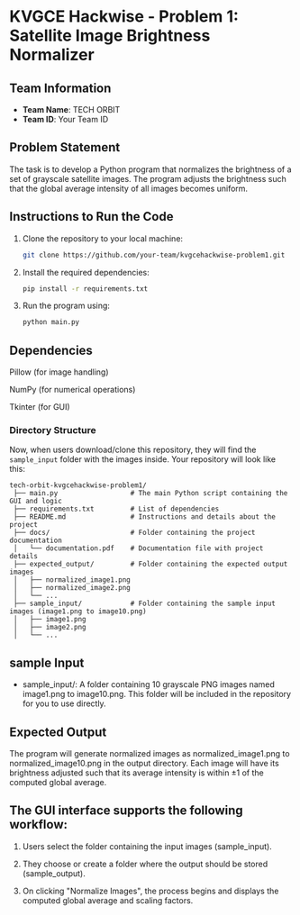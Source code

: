 # KVGCE Hackwise - Problem 1: Satellite Image Brightness Normalizer

## Team Information
- **Team Name**: TECH ORBIT
- **Team ID**: Your Team ID

## Problem Statement
The task is to develop a Python program that normalizes the brightness of a set of grayscale satellite images. The program adjusts the brightness such that the global average intensity of all images becomes uniform.

## Instructions to Run the Code
1. Clone the repository to your local machine:
   ```bash
   git clone https://github.com/your-team/kvgcehackwise-problem1.git
2. Install the required dependencies:
   ```bash
   pip install -r requirements.txt
3. Run the program using:
   ```bash
   python main.py
## Dependencies
Pillow (for image handling)

NumPy (for numerical operations)

Tkinter (for GUI)


### **Directory Structure**

Now, when users download/clone this repository, they will find the `sample_input` folder with the images inside. Your repository will look like this:

    tech-orbit-kvgcehackwise-problem1/
     ├── main.py                  # The main Python script containing the GUI and logic
     ├── requirements.txt         # List of dependencies
     ├── README.md                # Instructions and details about the project
     ├── docs/                    # Folder containing the project documentation
     │   └── documentation.pdf    # Documentation file with project details
     ├── expected_output/         # Folder containing the expected output images
     │   ├── normalized_image1.png
     │   ├── normalized_image2.png
     │   └── ...
     ├── sample_input/            # Folder containing the sample input images (image1.png to image10.png)
     │   ├── image1.png
     │   ├── image2.png
     │   └── ...
     
## sample Input
- sample_input/: A folder containing 10 grayscale PNG images named image1.png to image10.png. This folder will be included in the repository for you to use directly.

## Expected Output
The program will generate normalized images as normalized_image1.png to normalized_image10.png in the output directory. Each image will have its brightness adjusted such that its average intensity is within ±1 of the computed global average.

## The GUI interface supports the following workflow:

1. Users select the folder containing the input images (sample_input).

2. They choose or create a folder where the output should be stored (sample_output).

3. On clicking "Normalize Images", the process begins and displays the computed global average and scaling factors.
